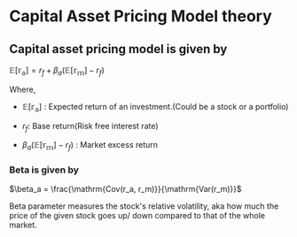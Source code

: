 # Capital Asset Pricing Model theory

## Capital asset pricing model is given by

$\mathbb{E[r_a]} = r_f + \beta_a(\mathbb{E[r_m]} - r_f)$

Where,
- $\mathbb{E[r_a]}$ : Expected return of an investment.(Could be a stock or a portfolio)

- $r_f$: Base return(Risk free interest rate)

- $\beta_a(\mathbb{E[r_m]} - r_f)$ : Market excess return


### Beta is given by

$\beta_a = \frac{\mathrm{Cov(r_a, r_m)}}{\mathrm{Var(r_m)}}$

Beta parameter measures the stock's relative volatility, aka how much the price of the given stock goes up/ down compared to that of the whole market.